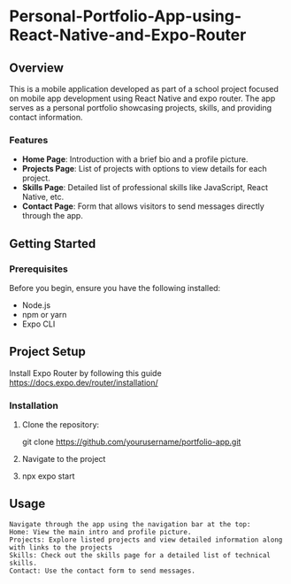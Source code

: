 # Personal-Portfolio-App-using-React-Native-and-Expo-Router

## Overview
This is a mobile application developed as part of a school project focused on mobile app development using React Native and expo router. 
The app serves as a personal portfolio showcasing projects, skills, and providing contact information.

### Features
- **Home Page**: Introduction with a brief bio and a profile picture.
- **Projects Page**: List of projects with options to view details for each project.
- **Skills Page**: Detailed list of professional skills like JavaScript, React Native, etc.
- **Contact Page**: Form that allows visitors to send messages directly through the app.

## Getting Started

### Prerequisites
Before you begin, ensure you have the following installed:
- Node.js
- npm or yarn
- Expo CLI
## Project Setup
   Install Expo Router by following this guide https://docs.expo.dev/router/installation/
### Installation
1. Clone the repository:
   
   git clone https://github.com/yourusername/portfolio-app.git
2. Navigate to the project
3. npx expo start
## Usage
    Navigate through the app using the navigation bar at the top:
    Home: View the main intro and profile picture.
    Projects: Explore listed projects and view detailed information along with links to the projects
    Skills: Check out the skills page for a detailed list of technical skills.
    Contact: Use the contact form to send messages.

